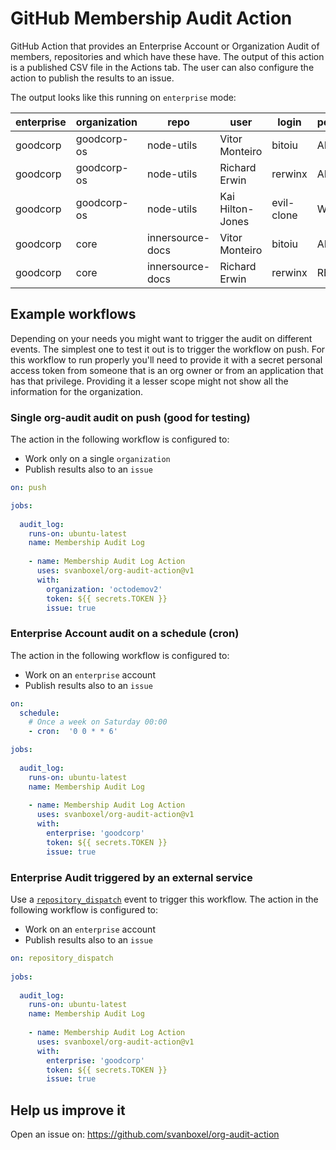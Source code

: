 # GitHub Membership Audit Action

GitHub Action that provides an Enterprise Account or Organization Audit of members, repositories and which have these have. The output of this action is a published CSV file in the Actions tab. The user can also configure the action to publish the results to an issue. 

The output looks like this running on `enterprise` mode:

| enterprise | organization | repo             | user             | login      | permission |   |
|------------|--------------|------------------|------------------|------------|------------|---|
| goodcorp   | goodcorp-os  | node-utils       | Vitor Monteiro   | bitoiu     | ADMIN      |   |
| goodcorp   | goodcorp-os  | node-utils       | Richard Erwin    | rerwinx    | ADMIN      |   |
| goodcorp   | goodcorp-os  | node-utils       | Kai Hilton-Jones | evil-clone | WRITE      |   |
| goodcorp   | core         | innersource-docs | Vitor Monteiro   | bitoiu     | ADMIN      |   |
| goodcorp   | core         | innersource-docs | Richard Erwin    | rerwinx    | READ       |   |


## Example workflows

Depending on your needs you might want to trigger the audit on different events. The simplest one to test it out is to trigger the workflow on push. For this workflow to run properly you'll need to provide it with a secret personal access token from someone that is an org owner or from an application that has that privilege. Providing it a lesser scope might not show all the information for the organization.

### Single org-audit audit on push (good for testing)

The action in the following workflow is configured to:
 - Work only on a single `organization`
 - Publish results also to an `issue`

```yml
on: push

jobs:
  
  audit_log:
    runs-on: ubuntu-latest
    name: Membership Audit Log
        
    - name: Membership Audit Log Action
      uses: svanboxel/org-audit-action@v1
      with:
        organization: 'octodemov2'
        token: ${{ secrets.TOKEN }}
        issue: true
```

### Enterprise Account audit on a schedule (cron)

The action in the following workflow is configured to:
 - Work on an `enterprise` account
 - Publish results also to an `issue`

```yml
on:
  schedule:   
    # Once a week on Saturday 00:00
    - cron:  '0 0 * * 6'

jobs:
  
  audit_log:
    runs-on: ubuntu-latest
    name: Membership Audit Log
        
    - name: Membership Audit Log Action
      uses: svanboxel/org-audit-action@v1
      with:
        enterprise: 'goodcorp'
        token: ${{ secrets.TOKEN }}
        issue: true
```

### Enterprise Audit triggered by an external service

Use a [`repository_dispatch`](https://developer.github.com/v3/repos/#create-a-repository-dispatch-event) event to trigger this workflow. The action in the following workflow is configured to:
 - Work on an `enterprise` account
 - Publish results also to an `issue`

```yml
on: repository_dispatch
  
jobs:
  
  audit_log:
    runs-on: ubuntu-latest
    name: Membership Audit Log
        
    - name: Membership Audit Log Action
      uses: svanboxel/org-audit-action@v1
      with:
        enterprise: 'goodcorp'
        token: ${{ secrets.TOKEN }}
        issue: true
```

## Help us improve it

Open an issue on: https://github.com/svanboxel/org-audit-action

